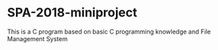 # SPA-2018-miniproject
This is a C program based on basic C programming knowledge and File Management System
